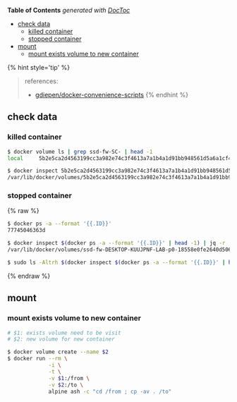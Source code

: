 <!-- START doctoc generated TOC please keep comment here to allow auto update -->
<!-- DON'T EDIT THIS SECTION, INSTEAD RE-RUN doctoc TO UPDATE -->
**Table of Contents**  *generated with [DocToc](https://github.com/thlorenz/doctoc)*

- [check data](#check-data)
  - [killed container](#killed-container)
  - [stopped container](#stopped-container)
- [mount](#mount)
  - [mount exists volume to new container](#mount-exists-volume-to-new-container)

<!-- END doctoc generated TOC please keep comment here to allow auto update -->


{% hint style='tip' %}
> references:
> - [gdiepen/docker-convenience-scripts](https://github.com/gdiepen/docker-convenience-scripts/blob/master/docker_clone_volume.sh)
{% endhint %}


## check data
### killed container
```bash
$ docker volume ls | grep ssd-fw-SC- | head -1
local     5b2e5ca2d4563199cc3a982e74c3f4613a7a1b4a1d91bb948561d5a6a1cf4cfa

$ docker inspect 5b2e5ca2d4563199cc3a982e74c3f4613a7a1b4a1d91bb948561d5a6a1cf4cfa | jq -r .[].Mountpoint
/var/lib/docker/volumes/5b2e5ca2d4563199cc3a982e74c3f4613a7a1b4a1d91bb948561d5a6a1cf4cfa/_data
```

### stopped container

{% raw %}
```bash
$ docker ps -a --format '{{.ID}}'
77745046363d

$ docker inspect $(docker ps -a --format '{{.ID}}' | head -1) | jq -r '.[].Mounts[] | select(.Mode == "rw") | .Source'
/var/lib/docker/volumes/ssd-fw-DESKTOP-KUUJPNF-LAB-p0-18558e0fe2640d50617587518acfe1fc5a10d3e2077a62d26509b679832f3fd1/_data

$ sudo ls -Altrh $(docker inspect $(docker ps -a --format '{{.ID}}' | head -1) | jq -r '.[].Mounts[] | select(.Mode == "rw") | .Source')
```
{% endraw %}

## mount
### mount exists volume to new container
```bash
# $1: exists volume need to be visit
# $2: new volume for new container

$ docker volume create --name $2
$ docker run --rm \
             -i \
             -t \
             -v $1:/from \
             -v $2:/to \
             alpine ash -c "cd /from ; cp -av . /to"
```
